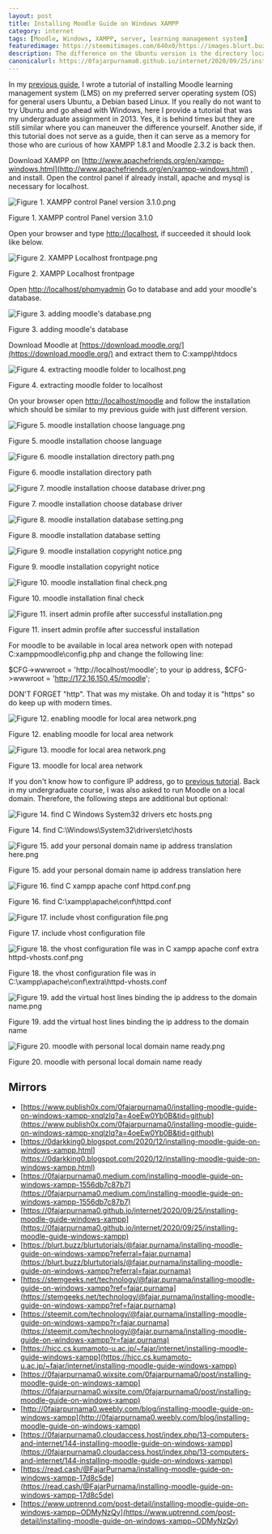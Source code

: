 ```yaml
---
layout: post
title: Installing Moodle Guide on Windows XAMPP
category: internet
tags: [Moodle, Windows, XAMPP, server, learning management system]
featuredimage: https://steemitimages.com/640x0/https://images.blurt.buzz/DQmRs1iis8N37QkUrwMCz2oVHSgc14YGGkZhUrx9A9KeAvq/4.moodle-install-first-page.png
description: The difference on the Ubuntu version is the directory location C:xampp\htdocs and GUI control panel and the rest of the process are the same
canonicalurl: https://0fajarpurnama0.github.io/internet/2020/09/25/installing-moodle-guide-windows-xampp
---
```

In my [previous guide](https://0fajarpurnama0.github.io/internet/2020/09/24/installing-moodle-guide-debian-based-linux), I wrote a tutorial of installing Moodle learning management system (LMS) on my preferred server operating system (OS) for general users Ubuntu, a Debian based Linux. If you really do not want to try Ubuntu and go ahead with Windows, here I provide a tutorial that was my undergraduate assignment in 2013\. Yes, it is behind times but they are still similar where you can maneuver the difference yourself. Another side, if this tutorial does not serve as a guide, then it can serve as a memory for those who are curious of how XAMPP 1.8.1 and Moodle 2.3.2 is back then.

Download XAMPP on [http://www.apachefriends.org/en/xampp-windows.html](http://www.apachefriends.org/en/xampp-windows.html) , and install. Open the control panel if already install, apache and mysql is necessary for localhost.

![Figure 1. XAMPP control Panel version 3.1.0.png](https://cdn.steemitimages.com/DQmfHTMb1JnDeiCXEJMRRJkdAXAXG1GbUXhN5JKw7espinE/Figure%201.%20XAMPP%20control%20Panel%20version%203.1.0.png)

Figure 1\. XAMPP control Panel version 3.1.0

Open your browser and type [http://localhost](http://localhost), if succeeded it should look like below.

![Figure 2. XAMPP Localhost frontpage.png](https://cdn.steemitimages.com/DQmTpcgamqdUarEi2UprbQ4YvAU282CgeJVsasDvK8gUwPT/Figure%202.%20XAMPP%20Localhost%20frontpage.png)

Figure 2\. XAMPP Localhost frontpage

Open [http://localhost/phpmyadmin](http://localhost/phpmyadmin) Go to database and add your moodle's database.

![Figure 3. adding moodle's database.png](https://cdn.steemitimages.com/DQmUFtXqYF8RoAebemqogkkfGy5s1J2GUoyfJuJUyUkeCjs/Figure%203.%20adding%20moodle's%20database.png)

Figure 3\. adding moodle's database

Download Moodle at [https://download.moodle.org/](https://download.moodle.org/) and extract them to C:xampp\htdocs

![Figure 4. extracting moodle folder to localhost.png](https://cdn.steemitimages.com/DQmaC8Tcew8MtFrnw4RqCrusCM8G19sJzQAvCzxSDgsEndt/Figure%204.%20extracting%20moodle%20folder%20to%20localhost.png)

Figure 4\. extracting moodle folder to localhost

On your browser open [http://localhost/moodle](http://localhost/moodle) and follow the installation which should be similar to my previous guide with just different version.

![Figure 5. moodle installation choose language.png](https://cdn.steemitimages.com/DQmSNKSRbe73kGqqh3hW9YxqU1k6s3yTfdYuSnbrarLmP2a/Figure%205.%20moodle%20installation%20choose%20language.png)

Figure 5\. moodle installation choose language

![Figure 6. moodle installation directory path.png](https://cdn.steemitimages.com/DQmW8gc4XTyTwfQouhK6UougC3YP65TdGmZd9B255qJTeuN/Figure%206.%20moodle%20installation%20directory%20path.png)

Figure 6\. moodle installation directory path

![Figure 7. moodle installation choose database driver.png](https://cdn.steemitimages.com/DQmYb2vXDyTCSiAh12rD1UKxkTS9cFfRBe6DtHzxC33YPr9/Figure%207.%20moodle%20installation%20choose%20database%20driver.png)

Figure 7\. moodle installation choose database driver

![Figure 8. moodle installation database setting.png](https://cdn.steemitimages.com/DQmaK53LMK3GfjokW1JMQrrPe545oZxkZV83k188JJQtStZ/Figure%208.%20moodle%20installation%20database%20setting.png)

Figure 8\. moodle installation database setting

![Figure 9. moodle installation copyright notice.png](https://cdn.steemitimages.com/DQmVxv54acfQPswSKRR5cXExRTchW5XNMfChJ2zjNRAiFiq/Figure%209.%20moodle%20installation%20copyright%20notice.png)

Figure 9\. moodle installation copyright notice

![Figure 10. moodle installation final check.png](https://cdn.steemitimages.com/DQmc2pi2bNY49oCoi7SwcrtgKBBH9RJYFJyzLF4k9Ynh7Uh/Figure%2010.%20moodle%20installation%20final%20check.png)

Figure 10\. moodle installation final check

![Figure 11. insert admin profile after successful installation.png](https://cdn.steemitimages.com/DQmYsCzyZT9bvjdnCR9AXM9KChVt75kKzS2nfsnRWtiYqYd/Figure%2011.%20insert%20admin%20profile%20after%20successful%20installation.png)

Figure 11\. insert admin profile after successful installation

For moodle to be available in local area network open with notepad C:xamppmoodle\config.php and change the following line:

$CFG->wwwroot = 'http://localhost/moodle'; to your ip address, $CFG->wwwroot = 'http://172.16.150.45/moodle';

DON'T FORGET "http". That was my mistake. Oh and today it is "https" so do keep up with modern times.

![Figure 12. enabling moodle for local area network.png](https://cdn.steemitimages.com/DQmeXy89rHzttG928BLofuQpf8Ua4U3Lz1J5cknioUDUVTp/Figure%2012.%20enabling%20moodle%20for%20local%20area%20network.png)

Figure 12\. enabling moodle for local area network

![Figure 13. moodle for local area network.png](https://cdn.steemitimages.com/DQmQHj31nUCoTDAeY8fUZNcXxor5axYTW3G8tKAjYyf5kqd/Figure%2013.%20moodle%20for%20local%20area%20network.png)

Figure 13\. moodle for local area network

If you don't know how to configure IP address, go to [previous tutorial](https://0fajarpurnama0.github.io/internet/2020/10/18/manually-set-ip-address-version-4). Back in my undergraduate course, I was also asked to run Moodle on a local domain. Therefore, the following steps are additional but optional:

![Figure 14. find C Windows System32 drivers etc hosts.png](https://cdn.steemitimages.com/DQmbYB2nyPJ62KqMqrCrmR1qXtj1CBU3j1kwBQHpEdf8evR/Figure%2014.%20find%20C%20Windows%20System32%20drivers%20etc%20hosts.png)

Figure 14\. find C:\Windows\System32\drivers\etc\hosts

![Figure 15. add your personal domain name ip address translation here.png](https://cdn.steemitimages.com/DQmTNkhyUSkEgoyWNQXdGmcqXfN6HrFmgiBQisHwHoFJr35/Figure%2015.%20add%20your%20personal%20domain%20name%20ip%20address%20translation%20here.png)

Figure 15\. add your personal domain name ip address translation here

![Figure 16. find C xampp apache conf httpd.conf.png](https://cdn.steemitimages.com/DQmZ6kG54XTd4Z8pZd6QyMsZtdvp1JNZRx3HCaNZJPVPMsb/Figure%2016.%20find%20C%20xampp%20apache%20conf%20httpd.conf.png)

Figure 16\. find C:\xampp\apache\conf\httpd.conf

![Figure 17. include vhost configuration file.png](https://cdn.steemitimages.com/DQmeRew25ZMKuE1TZgmPWqu5SkGwHWm6B5fm3YkGwhM5kwU/Figure%2017.%20include%20vhost%20configuration%20file.png)

Figure 17\. include vhost configuration file

![Figure 18. the vhost configuration file was in C xampp apache conf extra httpd-vhosts.conf.png](https://cdn.steemitimages.com/DQmdSMnT9dTR1u8RGYaY1KnDqiyUm4Ux3XP3edmb3QY3mLe/Figure%2018.%20the%20vhost%20configuration%20file%20was%20in%20C%20xampp%20apache%20conf%20extra%20httpd-vhosts.conf.png)

Figure 18\. the vhost configuration file was in C:\xampp\apache\conf\extra\httpd-vhosts.conf

![Figure 19. add the virtual host lines binding the ip address to the domain name.png](https://cdn.steemitimages.com/DQmWoD8ZX5u6xjPjUmVq3xbjUiafxczQKMkPwYjuUhcXVwE/Figure%2019.%20add%20the%20virtual%20host%20lines%20binding%20the%20ip%20address%20to%20the%20domain%20name.png)

Figure 19\. add the virtual host lines binding the ip address to the domain name

![Figure 20. moodle with personal local domain name ready.png](https://cdn.steemitimages.com/DQmNvRvm52Xvg48BRM9EC2WiF4oY59Wbjt849fRqJ1wn1bN/Figure%2020.%20moodle%20with%20personal%20local%20domain%20name%20ready.png)

Figure 20\. moodle with personal local domain name ready

## Mirrors

*   [https://www.publish0x.com/0fajarpurnama0/installing-moodle-guide-on-windows-xampp-xnqlzlq?a=4oeEw0Yb0B&tid=github](https://www.publish0x.com/0fajarpurnama0/installing-moodle-guide-on-windows-xampp-xnqlzlq?a=4oeEw0Yb0B&tid=github)
*   [https://0darkking0.blogspot.com/2020/12/installing-moodle-guide-on-windows-xampp.html](https://0darkking0.blogspot.com/2020/12/installing-moodle-guide-on-windows-xampp.html)
*   [https://0fajarpurnama0.medium.com/installing-moodle-guide-on-windows-xampp-1556db7c87b7](https://0fajarpurnama0.medium.com/installing-moodle-guide-on-windows-xampp-1556db7c87b7)
*   [https://0fajarpurnama0.github.io/internet/2020/09/25/installing-moodle-guide-windows-xampp](https://0fajarpurnama0.github.io/internet/2020/09/25/installing-moodle-guide-windows-xampp)
*   [https://blurt.buzz/blurtutorials/@fajar.purnama/installing-moodle-guide-on-windows-xampp?referral=fajar.purnama](https://blurt.buzz/blurtutorials/@fajar.purnama/installing-moodle-guide-on-windows-xampp?referral=fajar.purnama)
*   [https://stemgeeks.net/technology/@fajar.purnama/installing-moodle-guide-on-windows-xampp?ref=fajar.purnama](https://stemgeeks.net/technology/@fajar.purnama/installing-moodle-guide-on-windows-xampp?ref=fajar.purnama)
*   [https://steemit.com/technology/@fajar.purnama/installing-moodle-guide-on-windows-xampp?r=fajar.purnama](https://steemit.com/technology/@fajar.purnama/installing-moodle-guide-on-windows-xampp?r=fajar.purnama)
*   [https://hicc.cs.kumamoto-u.ac.jp/~fajar/internet/installing-moodle-guide-windows-xampp](https://hicc.cs.kumamoto-u.ac.jp/~fajar/internet/installing-moodle-guide-windows-xampp)
*   [https://0fajarpurnama0.wixsite.com/0fajarpurnama0/post/installing-moodle-guide-on-windows-xampp](https://0fajarpurnama0.wixsite.com/0fajarpurnama0/post/installing-moodle-guide-on-windows-xampp)
*   [http://0fajarpurnama0.weebly.com/blog/installing-moodle-guide-on-windows-xampp](http://0fajarpurnama0.weebly.com/blog/installing-moodle-guide-on-windows-xampp)
*   [https://0fajarpurnama0.cloudaccess.host/index.php/13-computers-and-internet/144-installing-moodle-guide-on-windows-xampp](https://0fajarpurnama0.cloudaccess.host/index.php/13-computers-and-internet/144-installing-moodle-guide-on-windows-xampp)
*   [https://read.cash/@FajarPurnama/installing-moodle-guide-on-windows-xampp-17d8c5de](https://read.cash/@FajarPurnama/installing-moodle-guide-on-windows-xampp-17d8c5de)
*   [https://www.uptrennd.com/post-detail/installing-moodle-guide-on-windows-xampp~ODMyNzQy](https://www.uptrennd.com/post-detail/installing-moodle-guide-on-windows-xampp~ODMyNzQy)